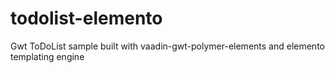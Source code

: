 # todolist-elemento
Gwt ToDoList sample built with vaadin-gwt-polymer-elements and elemento templating engine
